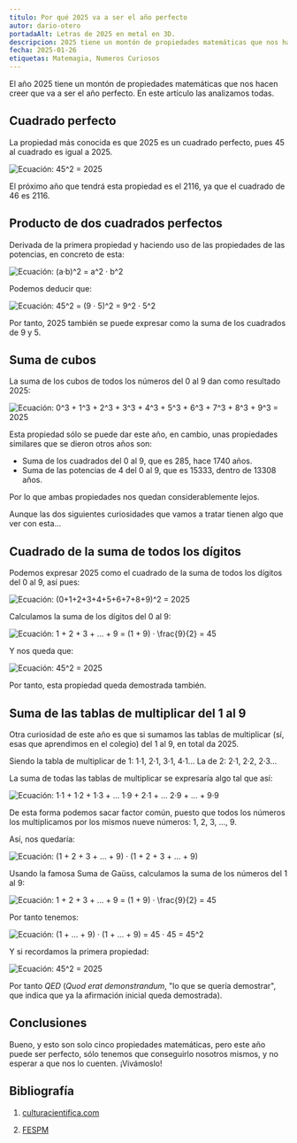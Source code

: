 ```yaml
---
titulo: Por qué 2025 va a ser el año perfecto
autor: dario-otero
portadaAlt: Letras de 2025 en metal en 3D.
descripcion: 2025 tiene un montón de propiedades matemáticas que nos hacen creer que va a ser el año perfecto. En este artículo las analizamos todas, ¡no te lo pierdas!
fecha: 2025-01-26
etiquetas: Matemagia, Numeros Curiosos
---
```


El año 2025 tiene un montón de propiedades matemáticas que nos hacen creer que va a ser el año perfecto. En este artículo las analizamos todas.

## Cuadrado perfecto

La propiedad más conocida es que 2025 es un cuadrado perfecto, pues 45 al cuadrado es igual a 2025.

<img src="/images/contenido/por-que-2025-va-a-ser-el-ano-perfecto/ecuacion-1.svg" class="bg-principal-white p-3 w-full" alt="Ecuación: 45^2 = 2025">

El próximo año que tendrá esta propiedad es el 2116, ya que el cuadrado de 46 es 2116.

## Producto de dos cuadrados perfectos

Derivada de la primera propiedad y haciendo uso de las propiedades de las potencias, en concreto de esta:

<img src="/images/contenido/por-que-2025-va-a-ser-el-ano-perfecto/ecuacion-7.svg" class="bg-principal-white p-3 w-full" alt="Ecuación: (a·b)^2 = a^2 · b^2">

Podemos deducir que:

<img src="/images/contenido/por-que-2025-va-a-ser-el-ano-perfecto/ecuacion-8.svg" class="bg-principal-white p-3 w-full" alt="Ecuación: 45^2 = (9 · 5)^2 = 9^2 · 5^2">

Por tanto, 2025 también se puede expresar como la suma de los cuadrados de 9 y 5.

## Suma de cubos

La suma de los cubos de todos los números del 0 al 9 dan como resultado 2025:

<img src="/images/contenido/por-que-2025-va-a-ser-el-ano-perfecto/ecuacion-2.svg" class="bg-principal-white p-3 w-full" alt="Ecuación: 0^3 + 1^3 + 2^3 + 3^3 + 4^3 + 5^3 + 6^3 + 7^3 + 8^3 + 9^3 = 2025">

Esta propiedad sólo se puede dar este año, en cambio, unas propiedades similares que se dieron otros años son:

- Suma de los cuadrados del 0 al 9, que es 285, hace 1740 años.
- Suma de las potencias de 4 del 0 al 9, que es 15333, dentro de 13308 años.

Por lo que ambas propiedades nos quedan considerablemente lejos.

Aunque las dos siguientes curiosidades que vamos a tratar tienen algo que ver con esta...

## Cuadrado de la suma de todos los dígitos

Podemos expresar 2025 como el cuadrado de la suma de todos los dígitos del 0 al 9, así pues:

<img src="/images/contenido/por-que-2025-va-a-ser-el-ano-perfecto/ecuacion-9.svg" class="bg-principal-white p-3 w-full" alt="Ecuación: (0+1+2+3+4+5+6+7+8+9)^2 = 2025">

Calculamos la suma de los dígitos del 0 al 9:

<img src="/images/contenido/por-que-2025-va-a-ser-el-ano-perfecto/ecuacion-5.svg" class="bg-principal-white p-3 w-full" alt="Ecuación: 1 + 2 + 3 + ... + 9 = (1 + 9) · \frac{9}{2} = 45">

Y nos queda que:

<img src="/images/contenido/por-que-2025-va-a-ser-el-ano-perfecto/ecuacion-1.svg" class="bg-principal-white p-3 w-full" alt="Ecuación: 45^2 = 2025">

Por tanto, esta propiedad queda demostrada también.

## Suma de las tablas de multiplicar del 1 al 9

Otra curiosidad de este año es que si sumamos las tablas de multiplicar (sí, esas que aprendimos en el colegio) del 1 al 9, en total da 2025.

Siendo la tabla de multiplicar de 1: 1·1, 2·1, 3·1, 4·1...
La de 2: 2·1, 2·2, 2·3...

La suma de todas las tablas de multiplicar se expresaría algo tal que así:

<img src="/images/contenido/por-que-2025-va-a-ser-el-ano-perfecto/ecuacion-3.svg" class="bg-principal-white p-3 w-full" alt="Ecuación: 1·1 + 1·2 + 1·3 + ... 1·9 + 2·1 + ... 2·9 + ... + 9·9">

De esta forma podemos sacar factor común, puesto que todos los números los multiplicamos por los mismos nueve números: 1, 2, 3, ..., 9.

Así, nos quedaría:

<img src="/images/contenido/por-que-2025-va-a-ser-el-ano-perfecto/ecuacion-4.svg" class="bg-principal-white p-3 w-full" alt="Ecuación: (1 + 2 + 3 + ... + 9) · (1 + 2 + 3 + ... + 9)">

Usando la famosa Suma de Gaüss, calculamos la suma de los números del 1 al 9:

<img src="/images/contenido/por-que-2025-va-a-ser-el-ano-perfecto/ecuacion-5.svg" class="bg-principal-white p-3 w-full" alt="Ecuación: 1 + 2 + 3 + ... + 9 = (1 + 9) · \frac{9}{2} = 45">

Por tanto tenemos:

<img src="/images/contenido/por-que-2025-va-a-ser-el-ano-perfecto/ecuacion-6.svg" class="bg-principal-white p-3 w-full" alt="Ecuación: (1 + ... + 9) · (1 + ... + 9) = 45 · 45 = 45^2">

Y si recordamos la primera propiedad:

<img src="/images/contenido/por-que-2025-va-a-ser-el-ano-perfecto/ecuacion-1.svg" class="bg-principal-white p-3 w-full" alt="Ecuación: 45^2 = 2025">

Por tanto *QED* (*Quod erat demonstrandum*, "lo que se quería demostrar", que indica que ya la afirmación inicial queda demostrada).

## Conclusiones

Bueno, y esto son solo cinco propiedades matemáticas, pero este año puede ser perfecto, sólo tenemos que conseguirlo nosotros mismos, y no esperar a que nos lo cuenten. ¡Vivámoslo!

## Bibliografía

1. [culturacientifica.com](https://culturacientifica.com/2024/12/25/algunas-propiedades-matematicas-del-numero-2025/)

2. [FESPM](https://fespm.es/index.php/2025/01/05/la-fespm-analiza-algunas-propiedades-matematicas-interesantes-del-2025/)